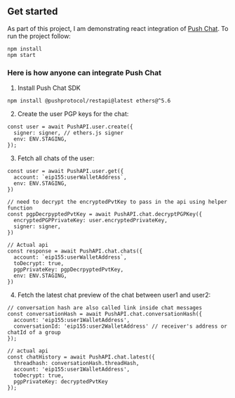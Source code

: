 
## Get started
As part of this project, I am demonstrating react integration of [Push Chat](https://docs.push.org/developers/concepts/push-chat-for-web3). To run the project follow:
```
npm install
npm start
```

### Here is how anyone can integrate Push Chat
1. Install Push Chat SDK
```
npm install @pushprotocol/restapi@latest ethers@^5.6
```
2. Create the user PGP keys for the chat:
```
const user = await PushAPI.user.create({
  signer: signer, // ethers.js signer
  env: ENV.STAGING,
});
```
3. Fetch all chats of the user:
```
const user = await PushAPI.user.get({
  account: `eip155:userWalletAddress`,
  env: ENV.STAGING,
})

// need to decrypt the encryptedPvtKey to pass in the api using helper function
const pgpDecrpyptedPvtKey = await PushAPI.chat.decryptPGPKey({
  encryptedPGPPrivateKey: user.encryptedPrivateKey,
  signer: signer,
})

// Actual api
const response = await PushAPI.chat.chats({
  account: `eip155:userWalletAddress`,
  toDecrypt: true,
  pgpPrivateKey: pgpDecrpyptedPvtKey,
  env: ENV.STAGING,
})
```
4. Fetch the latest chat preview of the chat between user1 and user2:
```
// conversation hash are also called link inside chat messages
const conversationHash = await PushAPI.chat.conversationHash({
  account: 'eip155:user1WalletAddress',
  conversationId: 'eip155:user2WalletAddress' // receiver's address or chatId of a group
});
  
// actual api
const chatHistory = await PushAPI.chat.latest({
  threadhash: conversationHash.threadHash,
  account: 'eip155:user1WalletAddress',
  toDecrypt: true,
  pgpPrivateKey: decryptedPvtKey
});
```
